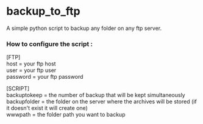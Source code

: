 # backup_to_ftp
A simple python script to backup any folder on any ftp server.

### How to configure the script : 
[FTP]  
host = your ftp host  
user = your ftp user  
password = your ftp password  

[SCRIPT]  
backuptokeep = the number of backup that will be kept simultaneously  
backupfolder = the folder on the server where the archives will be stored (if it doesn't exist it will create one)  
wwwpath = the folder path you want to backup  

